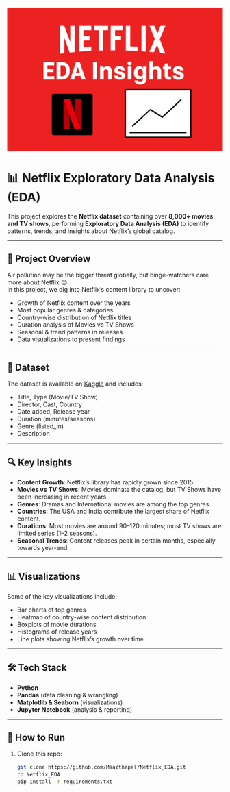 <p align="center">
  <img src="public/netflix_cover.png" alt="Netflix EDA Cover" width="800">
</p>


# 📊 Netflix Exploratory Data Analysis (EDA)

This project explores the **Netflix dataset** containing over **8,000+ movies and TV shows**, performing **Exploratory Data Analysis (EDA)** to identify patterns, trends, and insights about Netflix’s global catalog.

---

## 🚀 Project Overview
Air pollution may be the bigger threat globally, but binge-watchers care more about Netflix 😉.  
In this project, we dig into Netflix’s content library to uncover:
- Growth of Netflix content over the years  
- Most popular genres & categories  
- Country-wise distribution of Netflix titles  
- Duration analysis of Movies vs TV Shows  
- Seasonal & trend patterns in releases  
- Data visualizations to present findings  

---

## 📂 Dataset
The dataset is available on [Kaggle](https://www.kaggle.com/shivamb/netflix-shows) and includes:
- Title, Type (Movie/TV Show)  
- Director, Cast, Country  
- Date added, Release year  
- Duration (minutes/seasons)  
- Genre (listed_in)  
- Description  

---

## 🔍 Key Insights
- **Content Growth**: Netflix’s library has rapidly grown since 2015.  
- **Movies vs TV Shows**: Movies dominate the catalog, but TV Shows have been increasing in recent years.  
- **Genres**: Dramas and International movies are among the top genres.  
- **Countries**: The USA and India contribute the largest share of Netflix content.  
- **Durations**: Most movies are around 90–120 minutes; most TV shows are limited series (1–2 seasons).  
- **Seasonal Trends**: Content releases peak in certain months, especially towards year-end.  

---

## 📊 Visualizations
Some of the key visualizations include:
- Bar charts of top genres  
- Heatmap of country-wise content distribution  
- Boxplots of movie durations  
- Histograms of release years  
- Line plots showing Netflix’s growth over time  

---

## 🛠️ Tech Stack
- **Python**  
- **Pandas** (data cleaning & wrangling)  
- **Matplotlib & Seaborn** (visualizations)  
- **Jupyter Notebook** (analysis & reporting)  

---

## 📌 How to Run
1. Clone this repo:  
   ```bash
   git clone https://github.com/Maazthepal/Netflix_EDA.git
   cd Netflix_EDA
   pip install -r requirements.txt
